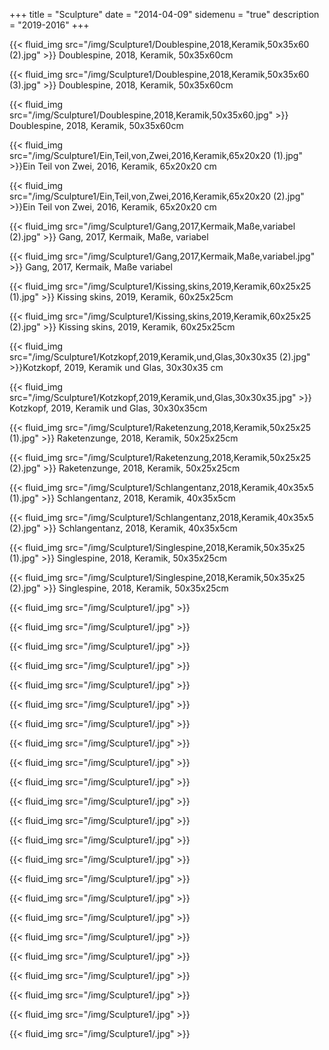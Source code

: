 +++
title = "Sculpture"
date = "2014-04-09"
sidemenu = "true"
description = "2019-2016"
+++

<p>
{{< fluid_img src="/img/Sculpture1/Doublespine,2018,Keramik,50x35x60 (2).jpg" >}}
Doublespine, 2018, Keramik, 50x35x60cm</p>

<p>
{{< fluid_img src="/img/Sculpture1/Doublespine,2018,Keramik,50x35x60 (3).jpg" >}}
Doublespine, 2018, Keramik, 50x35x60cm</p>

<p>
{{< fluid_img src="/img/Sculpture1/Doublespine,2018,Keramik,50x35x60.jpg" >}}
Doublespine, 2018, Keramik, 50x35x60cm</p>

<p>
{{< fluid_img src="/img/Sculpture1/Ein,Teil,von,Zwei,2016,Keramik,65x20x20 (1).jpg" >}}Ein Teil von Zwei, 2016, Keramik, 65x20x20
cm</p>

<p>
{{< fluid_img src="/img/Sculpture1/Ein,Teil,von,Zwei,2016,Keramik,65x20x20 (2).jpg" >}}Ein Teil von Zwei, 2016, Keramik, 65x20x20
cm</p>

<p>
{{< fluid_img src="/img/Sculpture1/Gang,2017,Kermaik,Maße,variabel (2).jpg" >}}
Gang, 2017, Kermaik, Maße, variabel</p>

<p>
{{< fluid_img src="/img/Sculpture1/Gang,2017,Kermaik,Maße,variabel.jpg" >}}
Gang, 2017, Kermaik, Maße variabel</p>

<p>
{{< fluid_img src="/img/Sculpture1/Kissing,skins,2019,Keramik,60x25x25 (1).jpg" >}}
Kissing skins, 2019, Keramik, 60x25x25cm</p>

<p>
{{< fluid_img src="/img/Sculpture1/Kissing,skins,2019,Keramik,60x25x25 (2).jpg" >}}
Kissing skins, 2019, Keramik, 60x25x25cm</p>

<p>
{{< fluid_img src="/img/Sculpture1/Kotzkopf,2019,Keramik,und,Glas,30x30x35 (2).jpg" >}}Kotzkopf, 2019, Keramik und Glas, 30x30x35
cm</p>

<p>
{{< fluid_img src="/img/Sculpture1/Kotzkopf,2019,Keramik,und,Glas,30x30x35.jpg" >}}
Kotzkopf, 2019, Keramik und Glas, 30x30x35cm</p>

<p>
{{< fluid_img src="/img/Sculpture1/Raketenzung,2018,Keramik,50x25x25 (1).jpg" >}}
Raketenzunge, 2018, Keramik, 50x25x25cm</p>

<p>
{{< fluid_img src="/img/Sculpture1/Raketenzung,2018,Keramik,50x25x25 (2).jpg" >}}
Raketenzunge, 2018, Keramik, 50x25x25cm</p>

<p>
{{< fluid_img src="/img/Sculpture1/Schlangentanz,2018,Keramik,40x35x5 (1).jpg" >}}
Schlangentanz, 2018, Keramik, 40x35x5cm</p>

<p>
{{< fluid_img src="/img/Sculpture1/Schlangentanz,2018,Keramik,40x35x5 (2).jpg" >}}
Schlangentanz, 2018, Keramik, 40x35x5cm</p>

<p>
{{< fluid_img src="/img/Sculpture1/Singlespine,2018,Keramik,50x35x25 (1).jpg" >}}
Singlespine, 2018, Keramik, 50x35x25cm</p>

<p>
{{< fluid_img src="/img/Sculpture1/Singlespine,2018,Keramik,50x35x25 (2).jpg" >}}
Singlespine, 2018, Keramik, 50x35x25cm</p>



<p>
{{< fluid_img src="/img/Sculpture1/.jpg" >}}
</p>

<p>
{{< fluid_img src="/img/Sculpture1/.jpg" >}}
</p>

<p>
{{< fluid_img src="/img/Sculpture1/.jpg" >}}
</p>

<p>
{{< fluid_img src="/img/Sculpture1/.jpg" >}}
</p>

<p>
{{< fluid_img src="/img/Sculpture1/.jpg" >}}
</p>

<p>
{{< fluid_img src="/img/Sculpture1/.jpg" >}}
</p>

<p>
{{< fluid_img src="/img/Sculpture1/.jpg" >}}
</p>

<p>
{{< fluid_img src="/img/Sculpture1/.jpg" >}}
</p>

<p>
{{< fluid_img src="/img/Sculpture1/.jpg" >}}
</p>

<p>
{{< fluid_img src="/img/Sculpture1/.jpg" >}}
</p>

<p>
{{< fluid_img src="/img/Sculpture1/.jpg" >}}
</p>

<p>
{{< fluid_img src="/img/Sculpture1/.jpg" >}}
</p>

<p>
{{< fluid_img src="/img/Sculpture1/.jpg" >}}
</p>

<p>
{{< fluid_img src="/img/Sculpture1/.jpg" >}}
</p>

<p>
{{< fluid_img src="/img/Sculpture1/.jpg" >}}
</p>

<p>
{{< fluid_img src="/img/Sculpture1/.jpg" >}}
</p>

<p>
{{< fluid_img src="/img/Sculpture1/.jpg" >}}
</p>

<p>
{{< fluid_img src="/img/Sculpture1/.jpg" >}}
</p>

<p>
{{< fluid_img src="/img/Sculpture1/.jpg" >}}
</p>

<p>
{{< fluid_img src="/img/Sculpture1/.jpg" >}}
</p>

<p>
{{< fluid_img src="/img/Sculpture1/.jpg" >}}
</p>

<p>
{{< fluid_img src="/img/Sculpture1/.jpg" >}}
</p>

<p>
{{< fluid_img src="/img/Sculpture1/.jpg" >}}
</p>
